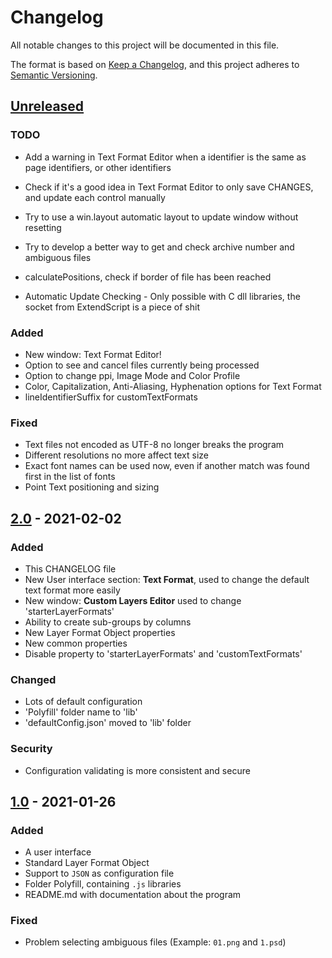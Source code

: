 # Changelog

All notable changes to this project will be documented in this file.

The format is based on [Keep a Changelog](https://keepachangelog.com/en/1.0.0/),
and this project adheres to [Semantic Versioning](https://semver.org/spec/v2.0.0.html).

## [Unreleased]

### TODO

- Add a warning in Text Format Editor when a identifier is the same as page identifiers, or other identifiers
- Check if it's a good idea in Text Format Editor to only save CHANGES, and update each control manually
- Try to use a win.layout automatic layout to update window without resetting

- Try to develop a better way to get and check archive number and ambiguous files
- calculatePositions, check if border of file has been reached

- Automatic Update Checking - Only possible with C dll libraries, the socket from ExtendScript is a piece of shit

### Added

- New window: Text Format Editor!
- Option to see and cancel files currently being processed
- Option to change ppi, Image Mode and Color Profile
- Color, Capitalization, Anti-Aliasing, Hyphenation options for Text Format
- lineIdentifierSuffix for customTextFormats

### Fixed

- Text files not encoded as UTF-8 no longer breaks the program
- Different resolutions no more affect text size
- Exact font names can be used now, even if another match was found first in the list of fonts
- Point Text positioning and sizing

## [2.0] - 2021-02-02

### Added

- This CHANGELOG file
- New User interface section: **Text Format**, used to change the default text format more easily
- New window: **Custom Layers Editor** used to change 'starterLayerFormats'
- Ability to create sub-groups by columns
- New Layer Format Object properties
- New common properties
- Disable property to 'starterLayerFormats' and 'customTextFormats'

### Changed

- Lots of default configuration
- 'Polyfill' folder name to 'lib'
- 'defaultConfig.json' moved to 'lib' folder

### Security

- Configuration validating is more consistent and secure

## [1.0] - 2021-01-26

### Added

- A user interface
- Standard Layer Format Object
- Support to `JSON` as configuration file
- Folder Polyfill, containing `.js` libraries
- README.md with documentation about the program

### Fixed

- Problem selecting ambiguous files (Example: `01.png` and `1.psd`)

[unreleased]: https://github.com/krevlinmen/AutoTypeSetter/compare/v2.0...HEAD
[2.0]: https://github.com/krevlinmen/AutoTypeSetter/compare/v1.0...v2.0
[1.0]: https://github.com/krevlinmen/AutoTypeSetter/releases/tag/v1.0
